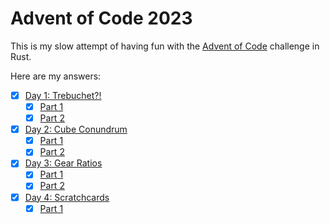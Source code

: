 # Advent of Code 2023

This is my slow attempt of having fun with the [Advent of Code](https://adventofcode.com/) challenge in Rust.

Here are my answers:

- [x] [Day 1: Trebuchet?!](./src/challenges/day_1.rs)
  - [x] [Part 1](https://github.com/brunojppb/advent-of-code-2023/blob/885ae4b651a8d1704e8332ea77727b9f2046c595/src/challenges/day_1.rs#L15)
  - [x] [Part 2](https://github.com/brunojppb/advent-of-code-2023/blob/885ae4b651a8d1704e8332ea77727b9f2046c595/src/challenges/day_1.rs#L47)
- [x] [Day 2: Cube Conundrum](./src/challenges/day_2.rs)
  - [x] [Part 1](https://github.com/brunojppb/advent-of-code-2023/blob/885ae4b651a8d1704e8332ea77727b9f2046c595/src/challenges/day_2.rs#L16)
  - [x] [Part 2](https://github.com/brunojppb/advent-of-code-2023/blob/885ae4b651a8d1704e8332ea77727b9f2046c595/src/challenges/day_2.rs#L23)
- [x] [Day 3: Gear Ratios](./src/challenges/day_3.rs)
  - [x] [Part 1](https://github.com/brunojppb/advent-of-code-2023/blob/885ae4b651a8d1704e8332ea77727b9f2046c595/src/challenges/day_3.rs#L19)
  - [x] [Part 2](https://github.com/brunojppb/advent-of-code-2023/blob/885ae4b651a8d1704e8332ea77727b9f2046c595/src/challenges/day_3.rs#L24)
- [x] [Day 4: Scratchcards](./src/challenges/day_4.rs)
  - [x] [Part 1](https://github.com/brunojppb/advent-of-code-2023/blob/87890b69fe3c71eb9b5e216657b95936e2193295/src/challenges/day_4.rs#L16)
